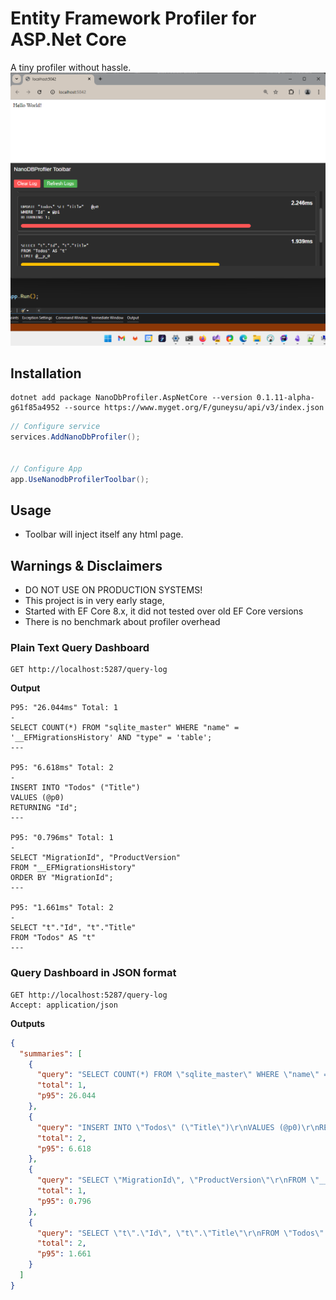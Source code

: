 # Entity Framework Profiler for ASP.Net Core

A tiny profiler without hassle. 
![screenshot](./docs/img/chrome_qKlLJE0ANE.png)

## Installation

```
dotnet add package NanoDbProfiler.AspNetCore --version 0.1.11-alpha-g61f85a4952 --source https://www.myget.org/F/guneysu/api/v3/index.json 
```

```csharp
// Configure service
services.AddNanoDbProfiler();


// Configure App
app.UseNanodbProfilerToolbar();
```


## Usage

- Toolbar will inject itself any html page.

## Warnings & Disclaimers
- DO NOT USE ON PRODUCTION SYSTEMS!
- This project is in very early stage,
- Started with EF Core 8.x, it did not tested over old EF Core versions
- There is no benchmark about profiler overhead

### Plain Text Query Dashboard

```http
GET http://localhost:5287/query-log
```

**Output**

```
P95: "26.044ms" Total: 1
-
SELECT COUNT(*) FROM "sqlite_master" WHERE "name" = '__EFMigrationsHistory' AND "type" = 'table';
---

P95: "6.618ms" Total: 2
-
INSERT INTO "Todos" ("Title")
VALUES (@p0)
RETURNING "Id";
---

P95: "0.796ms" Total: 1
-
SELECT "MigrationId", "ProductVersion"
FROM "__EFMigrationsHistory"
ORDER BY "MigrationId";
---

P95: "1.661ms" Total: 2
-
SELECT "t"."Id", "t"."Title"
FROM "Todos" AS "t"
---
```


### Query Dashboard in JSON format

```http
GET http://localhost:5287/query-log
Accept: application/json
```


**Outputs**

```json
{
  "summaries": [
    {
      "query": "SELECT COUNT(*) FROM \"sqlite_master\" WHERE \"name\" = '__EFMigrationsHistory' AND \"type\" = 'table';",
      "total": 1,
      "p95": 26.044
    },
    {
      "query": "INSERT INTO \"Todos\" (\"Title\")\r\nVALUES (@p0)\r\nRETURNING \"Id\";",
      "total": 2,
      "p95": 6.618
    },
    {
      "query": "SELECT \"MigrationId\", \"ProductVersion\"\r\nFROM \"__EFMigrationsHistory\"\r\nORDER BY \"MigrationId\";",
      "total": 1,
      "p95": 0.796
    },
    {
      "query": "SELECT \"t\".\"Id\", \"t\".\"Title\"\r\nFROM \"Todos\" AS \"t\"",
      "total": 2,
      "p95": 1.661
    }
  ]
}
```
